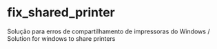 # fix_shared_printer
Solução para erros de compartilhamento de impressoras do Windows / Solution for windows to share printers
